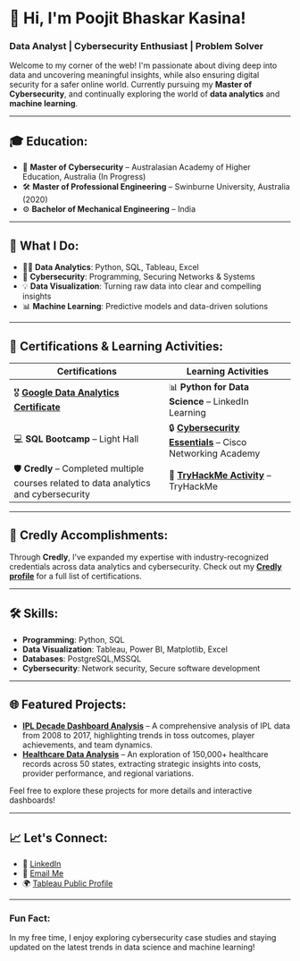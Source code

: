 # 👋 Hi, I'm Poojit Bhaskar Kasina!

### Data Analyst | Cybersecurity Enthusiast | Problem Solver

Welcome to my corner of the web! I'm passionate about diving deep into data and uncovering meaningful insights, while also ensuring digital security for a safer online world. Currently pursuing my **Master of Cybersecurity**, and continually exploring the world of **data analytics** and **machine learning**.

---

## 🎓 Education:
- 📘 **Master of Cybersecurity** – Australasian Academy of Higher Education, Australia (In Progress)
- 🛠️ **Master of Professional Engineering** – Swinburne University, Australia (2020)
- ⚙️ **Bachelor of Mechanical Engineering** – India

---

## 🌟 What I Do:
- 🧑‍💻 **Data Analytics**: Python, SQL, Tableau, Excel
- 🔐 **Cybersecurity**: Programming, Securing Networks & Systems
- 💡 **Data Visualization**: Turning raw data into clear and compelling insights
- 📊 **Machine Learning**: Predictive models and data-driven solutions

---

## 🏅 Certifications & Learning Activities:

| **Certifications** | **Learning Activities** |
|--------------------|-------------------------|
| 🎖 **[Google Data Analytics Certificate](https://www.coursera.org/account/accomplishments/professional-cert/FTBXWAN4FR2Q)** | 📊 **Python for Data Science** – LinkedIn Learning |
| 💻 **SQL Bootcamp** – Light Hall | 🔒 **[Cybersecurity Essentials](https://www.netacad.com/dashboard)** – Cisco Networking Academy |
| 🛡️ **Credly** – Completed multiple courses related to data analytics and cybersecurity | 🔐 **[TryHackMe Activity](https://tryhackme.com/p/Poojit)** – TryHackMe |
---

## 🔖 Credly Accomplishments:
Through **Credly**, I’ve expanded my expertise with industry-recognized credentials across data analytics and cybersecurity. Check out my **[Credly profile](https://www.credly.com/users/your-credly-profile)** for a full list of certifications.


---

## 🛠️ Skills:
- **Programming**: Python, SQL
- **Data Visualization**: Tableau, Power BI, Matplotlib, Excel
- **Databases**: PostgreSQL,MSSQL
- **Cybersecurity**: Network security, Secure software development

---

## 🌐 Featured Projects:
- **[IPL Decade Dashboard Analysis](https://github.com/Popsy96/IPL-Data-Insights)** – A comprehensive analysis of IPL data from 2008 to 2017, highlighting trends in toss outcomes, player achievements, and team dynamics.
- **[Healthcare Data Analysis](https://github.com/yourusername/healthcare-data-analysis)** – An exploration of 150,000+ healthcare records across 50 states, extracting strategic insights into costs, provider performance, and regional variations.
  
Feel free to explore these projects for more details and interactive dashboards!

---

## 📈 Let's Connect:
- 💼 [LinkedIn](https://www.linkedin.com/in/poojitkasina-aus23/) 
- 💌 [Email Me](mailto:poojitkasina@gmail.com)
- 🌍 [Tableau Public Profile](https://public.tableau.com/profile/poojit.kasina)

---

### Fun Fact:
In my free time, I enjoy exploring cybersecurity case studies and staying updated on the latest trends in data science and machine learning!

